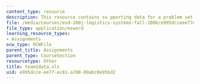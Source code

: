 ```yaml
---
content_type: resource
description: This resource contains su pporting data for a problem set.
file: /media/courses/esd-260j-logistics-systems-fall-2006/e995dcceee77ec81a70809abc0e95bd2_team1data.xls
file_type: application/msword
learning_resource_types:
- Assignments
ocw_type: OCWFile
parent_title: Assignments
parent_type: CourseSection
resourcetype: Other
title: team1data.xls
uid: e995dcce-ee77-ec81-a708-09abc0e95bd2
---
```

